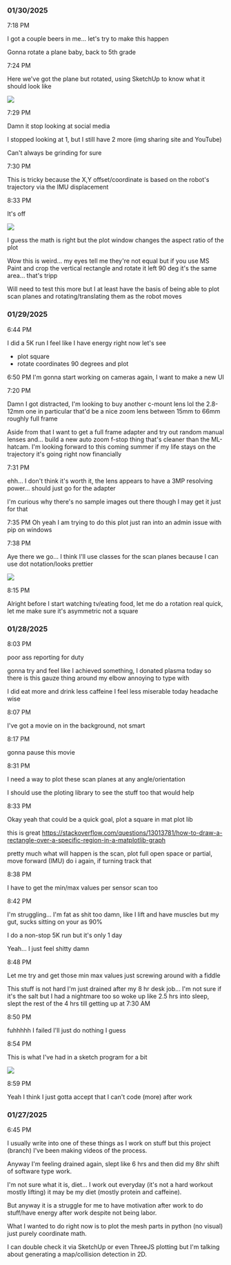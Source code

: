 ### 01/30/2025

7:18 PM

I got a couple beers in me... let's try to make this happen

Gonna rotate a plane baby, back to 5th grade

7:24 PM

Here we've got the plane but rotated, using SketchUp to know what it should look like

<img src="./devlog-media/rotate-plane-01302025.JPG"/>

7:29 PM

Damn it stop looking at social media

I stopped looking at 1, but I still have 2 more (img sharing site and YouTube)

Can't always be grinding for sure

7:30 PM

This is tricky because the X,Y offset/coordinate is based on the robot's trajectory via the IMU displacement

8:33 PM

It's off

<img src="./devlog-media/rotated-but-not-right-01302025.JPG"/>

I guess the math is right but the plot window changes the aspect ratio of the plot

Wow this is weird... my eyes tell me they're not equal but if you use MS Paint and crop the vertical rectangle and rotate it left 90 deg it's the same area... that's tripp

Will need to test this more but I at least have the basis of being able to plot scan planes and rotating/translating them as the robot moves

### 01/29/2025

6:44 PM

I did a 5K run I feel like I have energy right now let's see

- plot square
- rotate coordinates 90 degrees and plot

6:50 PM
I'm gonna start working on cameras again, I want to make a new UI

7:20 PM

Damn I got distracted, I'm looking to buy another c-mount lens lol the 2.8-12mm one in particular that'd be a nice zoom lens between 15mm to 66mm roughly full frame

Aside from that I want to get a full frame adapter and try out random manual lenses and... build a new auto zoom f-stop thing that's cleaner than the ML-hatcam. I'm looking forward to this coming summer if my life stays on the trajectory it's going right now financially

7:31 PM

ehh... I don't think it's worth it, the lens appears to have a 3MP resolving power... should just go for the adapter

I'm curious why there's no sample images out there though I may get it just for that

7:35 PM
Oh yeah I am trying to do this plot just ran into an admin issue with pip on windows

7:38 PM

Aye there we go... I think I'll use classes for the scan planes because I can use dot notation/looks prettier

<img src="./devlog-media/basic-plot-01292025.JPG"/>

8:15 PM

Alright before I start watching tv/eating food, let me do a rotation real quick, let me make sure it's asymmetric not a square



### 01/28/2025

8:03 PM

poor ass reporting for duty

gonna try and feel like I achieved something, I donated plasma today so there is this gauze thing around my elbow annoying to type with

I did eat more and drink less caffeine I feel less miserable today headache wise

8:07 PM

I've got a movie on in the background, not smart

8:17 PM

gonna pause this movie

8:31 PM

I need a way to plot these scan planes at any angle/orientation

I should use the ploting library to see the stuff too that would help

8:33 PM

Okay yeah that could be a quick goal, plot a square in mat plot lib

this is great
https://stackoverflow.com/questions/13013781/how-to-draw-a-rectangle-over-a-specific-region-in-a-matplotlib-graph

pretty much what will happen is the scan, plot full open space or partial, move forward (IMU) do i again, if turning track that

8:38 PM

I have to get the min/max values per sensor scan too

8:42 PM

I'm struggling... I'm fat as shit too damn, like I lift and have muscles but my gut, sucks sitting on your as 90%

I do a non-stop 5K run but it's only 1 day 

Yeah... I just feel shitty damn

8:48 PM

Let me try and get those min max values just screwing around with a fiddle

This stuff is not hard I'm just drained after my 8 hr desk job... I'm not sure if it's the salt but I had a nightmare too so woke up like 2.5 hrs into sleep, slept the rest of the 4 hrs till getting up at 7:30 AM

8:50 PM

fuhhhhh I failed I'll just do nothing I guess

8:54 PM

This is what I've had in a sketch program for a bit

<img src="./devlog-media/drawing-01282025.JPG"/>

8:59 PM

Yeah I think I just gotta accept that I can't code (more) after work

### 01/27/2025

6:45 PM

I usually write into one of these things as I work on stuff but this project (branch) I've been making videos of the process.

Anyway I'm feeling drained again, slept like 6 hrs and then did my 8hr shift of software type work.

I'm not sure what it is, diet... I work out everyday (it's not a hard workout mostly lifting) it may be my diet (mostly protein and caffeine).

But anyway it is a struggle for me to have motivation after work to do stuff/have energy after work despite not being labor.

What I wanted to do right now is to plot the mesh parts in python (no visual) just purely coordinate math.

I can double check it via SketchUp or even ThreeJS plotting but I'm talking about generating a map/collision detection in 2D.
